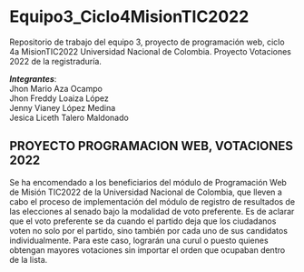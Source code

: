 # Equipo3_Ciclo4MisionTIC2022
Repositorio de trabajo del equipo 3, proyecto de programación web, ciclo 4a MisionTIC2022 Universidad Nacional de Colombia.
Proyecto Votaciones 2022 de la registraduría.

***Integrantes***:  
Jhon Mario Aza Ocampo  
Jhon Freddy Loaiza López  
Jenny Vianey López Medina  
Jesica Liceth Talero Maldonado  

## PROYECTO PROGRAMACION WEB, VOTACIONES 2022

Se ha encomendado a los beneficiarios del módulo de Programación Web de Misión TIC2022 de la Universidad Nacional de Colombia, que lleven a cabo el proceso de implementación del módulo de registro de resultados de las elecciones al senado bajo la modalidad de voto preferente. Es de aclarar que el voto preferente se da
cuando el partido deja que los ciudadanos voten no solo por el partido, sino también por cada uno de sus candidatos individualmente. Para este caso, lograrán una curul o puesto quienes obtengan mayores votaciones sin importar el orden que ocupaban dentro de la lista.
